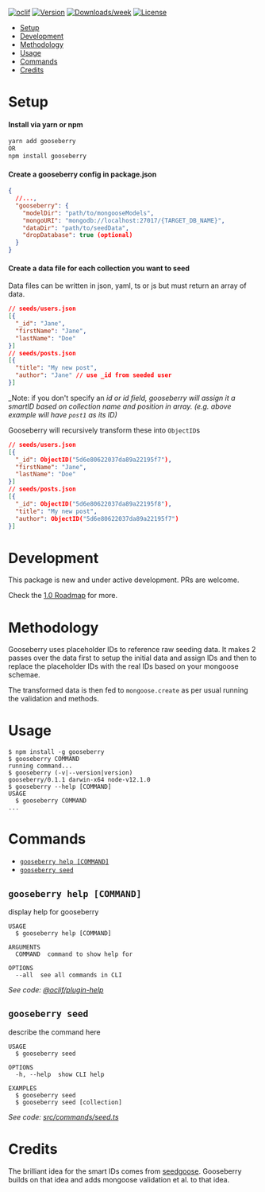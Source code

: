 <!-- <div align="center">
  <br>
  <br>
	<img src="Gooseberry@2x.png" width="300" alt="Gooseberry: Smart Mongoose Seeding Tool">
	<br>
	<br>
  <br>
	<br>
</div> -->

[![oclif](https://img.shields.io/badge/cli-oclif-brightgreen.svg)](https://oclif.io)
[![Version](https://img.shields.io/npm/v/gooseberry.svg)](https://npmjs.org/package/gooseberry)
[![Downloads/week](https://img.shields.io/npm/dw/gooseberry.svg)](https://npmjs.org/package/gooseberry)
[![License](https://img.shields.io/npm/l/gooseberry.svg)](https://github.com/hennessyevan/gooseberry/blob/master/package.json)

<!-- toc -->
* [Setup](#setup)
* [Development](#development)
* [Methodology](#methodology)
* [Usage](#usage)
* [Commands](#commands)
* [Credits](#credits)
<!-- tocstop -->

# Setup
#### Install via yarn or npm
```bash
yarn add gooseberry
OR
npm install gooseberry
```
#### Create a gooseberry config in package.json
```json
{
  //...,
  "gooseberry": {
    "modelDir": "path/to/mongooseModels",
    "mongoURI": "mongodb://localhost:27017/{TARGET_DB_NAME}",
    "dataDir": "path/to/seedData",
    "dropDatabase": true (optional)
  }
}
```
#### Create a data file for each collection you want to seed
Data files can be written in json, yaml, ts or js but must return an array of data.
```json
// seeds/users.json
[{
  "_id": "Jane",
  "firstName": "Jane",
  "lastName": "Doe"
}]
// seeds/posts.json
[{
  "title": "My new post",
  "author": "Jane" // use _id from seeded user
}]
```
_Note: if you don't specify an _id or id field, gooseberry will assign it a smartID based on collection name and position in array. (e.g. above example will have `post1` as its ID)_

Gooseberry will recursively transform these into `ObjectID`s
```json
// seeds/users.json
[{
  "_id": ObjectID("5d6e80622037da89a22195f7"),
  "firstName": "Jane",
  "lastName": "Doe"
}]
// seeds/posts.json
[{
  "_id": ObjectID("5d6e80622037da89a22195f8"),
  "title": "My new post",
  "author": ObjectID("5d6e80622037da89a22195f7")
}]
```


# Development

This package is new and under active development. PRs are welcome.

Check the [1.0 Roadmap](https://github.com/hennessyevan/gooseberry/projects/1) for more.

# Methodology

Gooseberry uses placeholder IDs to reference raw seeding data. It makes 2 passes over the data first to setup the initial data and assign IDs and then to replace the placeholder IDs with the real IDs based on your mongoose schemae.

The transformed data is then fed to `mongoose.create` as per usual running the validation and methods.


# Usage

<!-- usage -->
```sh-session
$ npm install -g gooseberry
$ gooseberry COMMAND
running command...
$ gooseberry (-v|--version|version)
gooseberry/0.1.1 darwin-x64 node-v12.1.0
$ gooseberry --help [COMMAND]
USAGE
  $ gooseberry COMMAND
...
```
<!-- usagestop -->

# Commands

<!-- commands -->
* [`gooseberry help [COMMAND]`](#gooseberry-help-command)
* [`gooseberry seed`](#gooseberry-seed)

## `gooseberry help [COMMAND]`

display help for gooseberry

```
USAGE
  $ gooseberry help [COMMAND]

ARGUMENTS
  COMMAND  command to show help for

OPTIONS
  --all  see all commands in CLI
```

_See code: [@oclif/plugin-help](https://github.com/oclif/plugin-help/blob/v2.2.1/src/commands/help.ts)_

## `gooseberry seed`

describe the command here

```
USAGE
  $ gooseberry seed

OPTIONS
  -h, --help  show CLI help

EXAMPLES
  $ gooseberry seed
  $ gooseberry seed [collection]
```

_See code: [src/commands/seed.ts](https://github.com/hennessyevan/gooseberry/blob/v0.1.1/src/commands/seed.ts)_
<!-- commandsstop -->

# Credits

The brilliant idea for the smart IDs comes from [seedgoose](https://github.com/zhangkaiyulw/seedgoose). Gooseberry builds on that idea and adds mongoose validation et al. to that idea.
